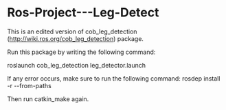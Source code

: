 # Ros-Project---Leg-Detect

This is an edited version of cob_leg_detection (http://wiki.ros.org/cob_leg_detection) package. 

Run this package by writing the following command:

  roslaunch cob_leg_detection leg_detector.launch 
  
If any error occurs, make sure to run the following command:
  rosdep install -r --from-paths
  
 Then run catkin_make again.
